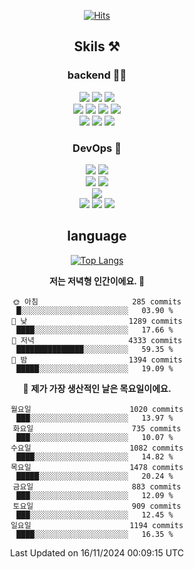 <div align="center">

[![Hits](https://hits.seeyoufarm.com/api/count/incr/badge.svg?url=https%3A%2F%2Fgithub.com%2Fzxcv9203%2Fhit-counter&count_bg=%23FF7272&title_bg=%23324C2E&icon=codeigniter.svg&icon_color=%23DD5B5B&title=%EB%B0%A9%EB%AC%B8%EC%9E%90&edge_flat=false)](https://hits.seeyoufarm.com)
  
## Skils ⚒️

### backend 🧑‍💻
  
<img src="https://img.shields.io/badge/Java-FF6600?style=flat-square&logo=buymeacoffee&logoColor=white"/>
<img src="https://img.shields.io/badge/Go-0099FF?style=flat-square&logo=go&logoColor=white"/>
<img src="https://img.shields.io/badge/Kotlin-7F52FF?style=flat-square&logo=kotlin&logoColor=white"/>
  
  
<br />
  
<img src="https://img.shields.io/badge/Spring-339933?style=flat-square&logo=Spring&logoColor=white"/>
<img src="https://img.shields.io/badge/Spring Boot-339933?style=flat-square&logo=Spring Boot&logoColor=white"/>
<img src="https://img.shields.io/badge/Spring Security-339933?style=flat-square&logo=Spring Security&logoColor=white"/>
  
<img src="https://img.shields.io/badge/Spring Data JPA-339933?style=flat-square&logo=Hibernate&logoColor=white"/>

<br />
  
  <img src="https://img.shields.io/badge/mysql-0099FF?style=flat-square&logo=mysql&logoColor=white"/>
  <img src="https://img.shields.io/badge/mariadb-0099FF?style=flat-square&logo=mariadb&logoColor=white"/>
  <img src="https://img.shields.io/badge/mongoDB-47A248?style=flat-square&logo=mongodb&logoColor=white"/>
  
  
### DevOps 🚀
  
  <img src="https://img.shields.io/badge/docker-2496ED?style=flat-square&logo=docker&logoColor=white"/>
  <img src="https://img.shields.io/badge/kubernetes-326CE5?style=flat-square&logo=kubernetes&logoColor=white"/>
  
  <br />
  
  <img src="https://img.shields.io/badge/Github Actions-2088FF?style=flat-square&logo=githubactions&logoColor=white"/>
  <img src="https://img.shields.io/badge/Jenkins-D24939?style=flat-square&logo=jenkins&logoColor=white"/>
  
  
  <br />
  <img src="https://img.shields.io/badge/terraform-7B42BC?style=flat-square&logo=terraform&logoColor=white"/>
  
  <br />
  <img src="https://img.shields.io/badge/Amazon AWS-232F3E?style=flat-square&logo=Amazon AWS&logoColor=white"/>

  <img src="https://img.shields.io/badge/GCP-4285F4?style=flat-square&logo=googlecloud&logoColor=white"/>
  <img src="https://img.shields.io/badge/NCP-03C75A?style=flat-square&logo=naver&logoColor=white"/>
  
  
## language

[![Top Langs](https://github-readme-stats.vercel.app/api/top-langs/?username=zxcv9203&hide=html&exclude_repo=zxcv9203.github.io,golB&theme=grate-gatsby)](https://github.com/zxcv9203/github-readme-stats)
  
<!--START_SECTION:waka-->
**저는 저녁형 인간이에요. 🦉** 

```text
🌞 아침                     285 commits         █░░░░░░░░░░░░░░░░░░░░░░░░   03.90 % 
🌆 낮　                     1289 commits        ████░░░░░░░░░░░░░░░░░░░░░   17.66 % 
🌃 저녁                     4333 commits        ███████████████░░░░░░░░░░   59.35 % 
🌙 밤　                     1394 commits        █████░░░░░░░░░░░░░░░░░░░░   19.09 % 
```
📅 **제가 가장 생산적인 날은 목요일이에요.** 

```text
월요일                      1020 commits        ███░░░░░░░░░░░░░░░░░░░░░░   13.97 % 
화요일                      735 commits         ███░░░░░░░░░░░░░░░░░░░░░░   10.07 % 
수요일                      1082 commits        ████░░░░░░░░░░░░░░░░░░░░░   14.82 % 
목요일                      1478 commits        █████░░░░░░░░░░░░░░░░░░░░   20.24 % 
금요일                      883 commits         ███░░░░░░░░░░░░░░░░░░░░░░   12.09 % 
토요일                      909 commits         ███░░░░░░░░░░░░░░░░░░░░░░   12.45 % 
일요일                      1194 commits        ████░░░░░░░░░░░░░░░░░░░░░   16.35 % 
```



 Last Updated on 16/11/2024 00:09:15 UTC
<!--END_SECTION:waka-->
  
</div>

